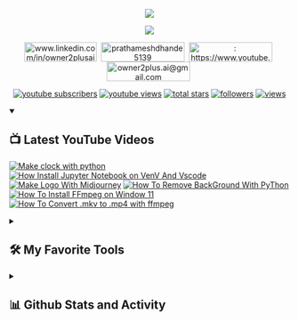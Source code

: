 <!-- OWNER2PLUSAI ============= OMID EBRAHIMI -->

<p align="center">
  <a href="https://github.com/OWNER2PLUSAI">
    <img src="https://readme-typing-svg.demolab.com/?lines=OMID%20Ebrahimi;&font=Fira%20Code&center=true&width=440&height=45&color=f75c7e&vCenter=true&pause=1000&size=22" /></a>
</p>

<p align="center">
  <a href="https://github.com/OWNER2PLUSAI">
    <img src="https://readme-typing-svg.demolab.com/?lines=Wellcome%20to%20my%20Github%20Profile.;%20Computer%20Vision%20and%20NLP%20Developer;3%20Years%20exprince%20in%20A.I%20%2C%20D.L;Alaways%20learning%20new%20things&font=Fira%20Code&center=true&width=440&height=45&color=f75c7e&vCenter=true&pause=1000&size=22" /></a>
</p>

<p align="center">
<a href="www.linkedin.com/in/owner2plusai" target="blank"><img align="center" src="https://img.shields.io/badge/LinkedIn-0077B5?style=for-the-badge&logo=linkedin&logoColor=white" alt="www.linkedin.com/in/owner2plusai" height="35" width="130" /></a>&nbsp;             
<a href="https://instagram.com/owner_2plus_ai" target="blank"><img align="center" src="https://img.shields.io/badge/Instagram-E000000?style=for-the-badge&logo=instagram&logoColor=white" alt="prathameshdhande5139" height="35" width="150" /></a>&nbsp;
<a href="https://www.youtube.com/channel/UCYxEknAAHtV_hS5niL343TA" target="blank"><img align="center" src="https://img.shields.io/badge/Youtube-E00000?style=for-the-badge&logo=YouTube&logoColor=white" alt=": https://www.youtube.com/@owner2plusai" height="35" width="150" /></a>&nbsp;
<a href="owner2plus.ai@gmail.com" target="blank"><img align="center" src="https://img.shields.io/badge/Gmail-Eff200?style=for-the-badge&logo=Gmail&logoColor=black" alt="owner2plus.ai@gmail.com" height="35" width="150" /></a>&nbsp;

<p align="center">
  <a href="https://www.youtube.com/channel/UCYxEknAAHtV_hS5niL343TA?sub_confirmation=1">
    <img alt="youtube subscribers" title="Subscribe to my YouTube channel" src="https://custom-icon-badges.demolab.com/youtube/channel/subscribers/UCYxEknAAHtV_hS5niL343TA?color=%23E05D44&label=SUBSCRIBE&logo=video&logoColor=white&style=for-the-badge&labelColor=CE4630"/></a>
  <a href="https://www.youtube.com/c/owner2plusai">
    <img alt="youtube views" title="YouTube views" src="https://custom-icon-badges.demolab.com/youtube/channel/views/UCYxEknAAHtV_hS5niL343TA?color=%23E1AD0E&logo=video&logoColor=white&style=for-the-badge&labelColor=C79600"/></a> 
  <a href="https://github.com/owner2plusai?tab=repositories&sort=stargazers">
    <img alt="total stars" title="Total stars on GitHub" src="https://custom-icon-badges.demolab.com/github/stars/owner2plusai?color=55960c&style=for-the-badge&labelColor=488207&logo=star"/></a>
  <a href="https://github.com/OWNER2PLUSAI?tab=followers">
    <img alt="followers" title="Follow me on Github" src="https://custom-icon-badges.demolab.com/github/followers/DenverCoder1?color=236ad3&labelColor=1155ba&style=for-the-badge&logo=person-add&label=Follow&logoColor=white"/></a>
  <a href="https://github.com/OWNER2PLUSAI/Simple-View-Counter">
    <img alt="views" title="GitHub profile views" src="https://freshidea.com/jonah/app/DenverCoder1-profile-views"/></a>
</p>

<details open> 
  <summary><h2>📺 Latest YouTube Videos</h2></summary>

  <!-- YouTube Cards - https://github.com/owner/github-readme-youtube-cards -->

  <!-- prettier-ignore-start -->
  <!-- BEGIN YOUTUBE-CARDS -->

  <a href="https://www.youtube.com/watch?v=iGRyIvyGcF0"><img src="https://ytcards.demolab.com/?id=iGRyIvyGcF0&title=How+To+Install+PyThon+Fast&lang=en&timestamp=1661708747&background_color=%230d1117&title_color=%23ffffff&stats_color=%23dedede&width=250&duration=312" alt="Make clock with python" title="Make clock with python"></a>
  <a href="https://www.youtube.com/watch?v=_h2g5it3U1s"><img src="https://ytcards.demolab.com/?id=_h2g5it3U1s&title=How+Install+Jupyter+Notebook+on+VenV+And+Vscode&lang=en&timestamp=1661708747&background_color=%230d1117&title_color=%23ffffff&stats_color=%23dedede&width=250&duration=403" alt="How Install Jupyter Notebook on VenV And Vscode" title="How Install Jupyter Notebook on VenV And Vscode"></a>
  <a href="https://www.youtube.com/watch?v=oB6px6URlUo"><img src="https://ytcards.demolab.com/?id=oB6px6URlUo&title=Make+Logo+With+Midjourney&lang=en&timestamp=1643900217&background_color=%230d1117&title_color=%23ffffff&stats_color=%23dedede&width=250&duration=2115" alt="Make Logo With Midjourney" title="Make Logo With Midjourney"></a>
  <a href="https://www.youtube.com/watch?v=YlWT_ft4_lo"><img src="https://ytcards.demolab.com/?id=YlWT_ft4_lo&title=How+To+Remove+BackGround+With+PyThon&lang=en&timestamp=1642108413&background_color=%230d1117&title_color=%23ffffff&stats_color=%23dedede&width=250&duration=578" alt="How To Remove BackGround With PyThon" title="How To Remove BackGround With PyThon"></a>
  <a href="https://www.youtube.com/watch?v=m9YQax4deZs"><img src="https://ytcards.demolab.com/?id=m9YQax4deZs&title=How+To+Install+FFmpeg+on+Window+11&lang=en&timestamp=1633051808&background_color=%230d1117&title_color=%23ffffff&stats_color=%23dedede&width=250&duration=1188" alt="How To Install FFmpeg on Window 11" title="How To Install FFmpeg on Window 11"></a>
  <a href="https://www.youtube.com/watch?v=yC1DSz7h_U0"><img src="https://ytcards.demolab.com/?id=yC1DSz7h_U0&title=How+To+Convert+.mkv+to+.mp4+with+ffmpeg&lang=en&timestamp=1632947582&background_color=%230d1117&title_color=%23ffffff&stats_color=%23dedede&width=250&duration=1245" alt="How To Convert .mkv to .mp4 with ffmpeg" title="How To Convert .mkv to .mp4 with ffmpeg"></a>
  <!-- END YOUTUBE-CARDS -->
  <!-- prettier-ignore-end -->
 
</details>





<details> 
  <summary><h2>             🛠️ My Favorite Tools</h2></summary>
  <!-- Some badges are from https://github.com/Ileriayo/markdown-badges -->

  <h3>👨‍💻 Programming and Markup Languages</h3>

  <p>
      <a href="https://github.com/search?q=user%3ADenverCoder1+language%3Apython"><img alt="Python" src="https://img.shields.io/badge/Python-14354C.svg?logo=python&logoColor=white"></a>
      <a href="https://github.com/search?q=user%3ADenverCoder1+language%3Acpp"><img alt="C++" src="https://custom-icon-badges.demolab.com/badge/C++-9C033A.svg?logo=cpp2&logoColor=white"></a>
      <a href="https://github.com/search?q=user%3ADenverCoder1+language%3Asql"><img alt="SQL" src="https://custom-icon-badges.demolab.com/badge/SQL-025E8C.svg?logo=database&logoColor=white"></a>
      <a href="https://github.com/search?q=user%3ADenverCoder1+language%3Ahtml"><img alt="HTML" src="https://img.shields.io/badge/HTML-E34F26.svg?logo=html5&logoColor=white"></a>
      <a href="https://github.com/search?q=user%3ADenverCoder1+language%3Acss"><img alt="CSS" src="https://img.shields.io/badge/CSS-1572B6.svg?logo=css3&logoColor=white"></a>
      <a href="https://github.com/search?q=user%3ADenverCoder1+language%3Abash"><img alt="Bash" src="https://img.shields.io/badge/Bash-121011.svg?logo=gnu-bash&logoColor=white"></a>
      <a href="https://github.com/search?q=user%3ADenverCoder1+language%3Amarkdown"><img alt="Markdown" src="https://img.shields.io/badge/Markdown-000000.svg?logo=markdown&logoColor=white"></a>
      <a href="https://github.com/search?q=user%3ADenverCoder1+language%3Ac"><img alt="C" src="https://custom-icon-badges.demolab.com/badge/C-03599C.svg?logo=c-in-hexagon&logoColor=white"></a>
      
   
  </p>

  <h3>🧰 Frameworks and Libraries</h3>

  <p>
      <a href="#"><img alt="NumPy" src="https://img.shields.io/badge/Numpy-013243.svg?logo=numpy&logoColor=white"></a>
      <a href="#"><img alt="Pandas" src="https://img.shields.io/badge/Pandas-150458.svg?logo=pandas&logoColor=white"></a>
      <a href="#"><img alt="TensorFlow" src="https://img.shields.io/badge/TensorFlow-FF6F00.svg?logo=TensorFlow&logoColor=white"></a>
      <a href="#"><img alt="Discord.py" src="https://custom-icon-badges.demolab.com/badge/Discord.py-0d1620.svg?logo=dpy"></a>
      <a href="#"><img alt="GitHub Actions" src="https://img.shields.io/badge/GitHub%20Actions-2671E5.svg?logo=github%20actions&logoColor=white"></a>

  </p>


  <h3>💻 Software and Tools</h3>

  <p>
      <a href="#"><img alt="Adobe" src="https://img.shields.io/badge/Adobe-FF0000.svg?logo=adobe&logoColor=white"></a>
      <a href="#"><img alt="Android" src="https://img.shields.io/badge/Android-3DDC84?logo=android&logoColor=white"></a>
      <a href="#"><img alt="Ubuntu,Linux" src="https://img.shields.io/badge/Arch%20Linux-1793D1.svg?logo=Ubuntu-linux&logoColor=white"></a>
      <a href="#"><img alt="Audacity" src="https://img.shields.io/badge/-Audacity-0000CC?logo=audacity&logoColor=white"></a>
      <a href="#"><img alt="Blender" src="https://img.shields.io/badge/-Bitwarden-175DDC?logo=Blender&logoColor=white"></a>
      <a href="#"><img alt="Pycharm" src="https://img.shields.io/badge/-Brave-FB542B?logo=Pycharm&logoColor=white"></a>
      <a href="#"><img alt="PhotoShap" src="https://img.shields.io/badge/Construct%203-00b56a.svg?logo=Premiere&logoColor=white"></a>
      <a href="#"><img alt="Premiere" src="https://img.shields.io/badge/-Dark%20Reader-141E24?logo=dark-reader&logoColor=white"></a>
      <a href="#"><img alt="Ivcam" src="https://custom-icon-badges.demolab.com/badge/-Dbeaver-372923?logo=dbeaver-mono&logoColor=white"></a>
      <a href="#"><img alt="Discord" src="https://img.shields.io/badge/-Discord-5865F2.svg?logo=discord&logoColor=white"></a>
      <a href="#"><img alt="Git" src="https://img.shields.io/badge/Git-F05033.svg?logo=git&logoColor=white"></a>
      <a href="#"><img alt="GitHub Desktop" src="https://img.shields.io/badge/GitHub%20Desktop-8034A9.svg?logo=github&logoColor=white"></a>
      <a href="#"><img alt="Google Sheets" src="https://img.shields.io/badge/Sheets-34A853.svg?logo=google%20sheets&logoColor=white"></a>
      <a href="#"><img alt="Virtual box" src="https://img.shields.io/badge/Inkscape-000000?logo=Inkscape&logoColor=white"></a>
      <a href="#"><img alt="Jupyter" src="https://img.shields.io/badge/Jupyter-F37626.svg?logo=Jupyter&logoColor=white"></a>
      <a href="#"><img alt="OBS Studio" src="https://img.shields.io/badge/-OBS-302E31?logo=obs-studio&logoColor=white"></a>
      <a href="#"><img alt="Stack Overflow" src="https://img.shields.io/badge/-Stack%20Overflow-FE7A16?logo=stack-overflow&logoColor=white"></a>
      <a href="#"><img alt="Visual Studio Code" src="https://img.shields.io/badge/Visual%20Studio%20Code-0078d7.svg?logo=visual-studio-code&logoColor=white"></a>
  </p>
</details>




<details> 
  <summary><h2>📊 Github Stats and Activity</h2></summary>

  <h3 align="center">💻 GitHub Profile Stats</h3>

  <!-- GitHub Readme Streak Stats - https://github.com/DenverCoder1/github-readme-streak-stats -->
  <p align="center">
    <a href="https://github.com/owner2plusai">
      <img title="🔥 Get streak stats for your profile at git.io/streak-stats" alt="OWNER2PLUSAI's streak" src="https://streak-stats.demolab.com/?user=owner2plusai&theme=monokai-metallian&hide_border=true"/>
    </a>
    

  



  <a href="https://github.com/owner2plusai"><img alt="OWNER2PLUSAI's Github Stats" src="https://denvercoder1-github-readme-stats.vercel.app/api/?username=owner2plusai&show_icons=true&include_all_commits=true&count_private=true&theme=react&hide_border=true&bg_color=1F222E&title_color=F85D7F&icon_color=F8D866" height="192px"/></a>
  <a href="https://github.com/owner2plusai"><img alt="OWNER2PLUSAI's Top Languages" src="https://denvercoder1-github-readme-stats.vercel.app/api/top-langs/?username=owner2plusai&langs_count=8&layout=compact&theme=react&hide_border=true&bg_color=1F222E&title_color=F85D7F&icon_color=F8D866&hide=Jupyter%20Notebook,Roff" height="192px"/></a>
  <br/>

  
  <!-- https://github.com/ashutosh00710/github-readme-activity-graph -->

  <a href="https://github.com/owner2plusai"><img alt="OWNER2PLUSAI's Activity Graph" src="https://github-readme-activity-graph.cyclic.app/graph/?username=owner2plusai&bg_color=1F222E&color=F8D866&line=F85D7F&point=FFFFFF&hide_border=true" /></a>


  <!-- https://github.com/jamesgeorge007/github-activity-readme -->
  <!--START_SECTION:activity-->



</details>






